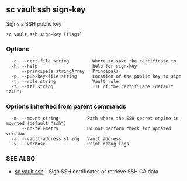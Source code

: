## sc vault ssh sign-key

Signs a SSH public key

```
sc vault ssh sign-key [flags]
```

### Options

```
  -c, --cert-file string         Where to save the certificate to
  -h, --help                     help for sign-key
      --principals stringArray   Principals
  -p, --pub-key-file string      Location of the public key to sign
  -r, --role string              Vault role
  -t, --ttl string               TTL of the certificate (default "24h")
```

### Options inherited from parent commands

```
  -m, --mount string           Path where the SSH secret engine is mounted (default "ssh")
      --no-telemetry           Do not perform check for updated version
  -a, --vault-address string   Vault address
  -v, --verbose                Print debug logs
```

### SEE ALSO

* [sc vault ssh](sc_vault_ssh.md)	 - Sign SSH certificates or retrieve SSH CA data


